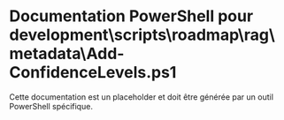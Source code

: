 # Documentation PowerShell pour development\scripts\roadmap\rag\metadata\Add-ConfidenceLevels.ps1

Cette documentation est un placeholder et doit être générée par un outil PowerShell spécifique.
